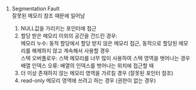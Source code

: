1. Segmentation Fault    
   잘못된 메모리 참조 때문에 일어남     
     
   1) NULL값을 가리키는 포인터에 접근            
   2) 할당 받은 메모리 이외의 공간을 건드린 경우:                 
      메모리 누수: 동적 할당에서 할당 받지 않은 메모리 접근, 동적으로 할당된 메모리를 해제하지 않고 계속해서 사용할 경우                 
      스택 오버플로우: 스택 메모리를 너무 많이 사용하여 스택 영역을 벗어나는 경우     
      배열 인덱스 오류: 배열의 인덱스를 벗어나는 위치에 접근할 때          
   4) 더 이상 존재하지 않는 메모리 영역을 가르킬 경우 (잘못된 포인터 참조)          
   5) read-only 메모리 영역에 쓰려고 하는 경우 (권한이 없는 경우)           
